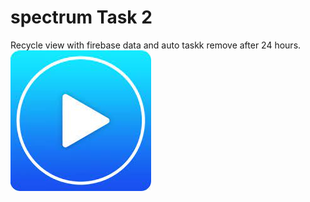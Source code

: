 # spectrum Task 2
Recycle view with firebase data and auto taskk remove after 24 hours.<br>
[![SC2 Video](vid.png)](https://user-images.githubusercontent.com/75639084/125195512-91ca4200-e273-11eb-99e8-e78f2ea12c0e.mp4)
